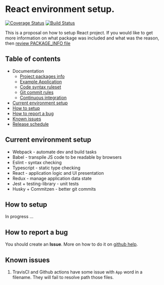 # React environment setup.

[![Coverage Status](https://coveralls.io/repos/github/westpole/react-env-setup/badge.svg?branch=master)](https://coveralls.io/github/westpole/react-env-setup?branch=master)
[![Build Status](https://travis-ci.org/westpole/react-env-setup.svg?branch=master)](https://travis-ci.org/westpole/react-env-setup)

This is a proposal on how to setup React project.
If you would like to get more information on what package was included and what was the reason, then [review PACKAGE_INFO file](documentation/PACKAGE_INFO.md)

## Table of contents

  * Documentation
    * [Project packages info](documentation/PACKAGE_INFO.md)
    * [Example Application](documentation/example/GENERAL_INFO.md)
    * [Code syntax ruleset](documentation/ESLINT_RULESET.md)
    * [Git commit rules](documentation/COMMIT_RULES.md)
    * [Continuous integration](documentation/CI.md)
  * [Current environment setup](#current-environment-setup)
  * [How to setup](#how-to-setup)
  * [How to report a bug](#how-to-report-a-bug)
  * [Known issues](#known-issues)
  * [Release schedule](documentation/RELEASE_SCHEDULE.md)

## Current environment setup

 - Webpack - automate dev and build tasks
 - Babel - transpile JS code to be readable by browsers
 - Eslint - syntax checking
 - Typescript - static type checking
 - React - application logic and UI presentation
 - Redux - manage application data state
 - Jest + testing-library - unit tests
 - Husky + Commitzen - better git commits

## How to setup

In progress ...

## How to report a bug

You should create an **Issue**. More on how to do it on [github help](https://help.github.com/articles/creating-an-issue/).

## Known issues

1. TravisCI and Github actions have some issue with `App` word in a filename. They will fail to resolve path those files.
